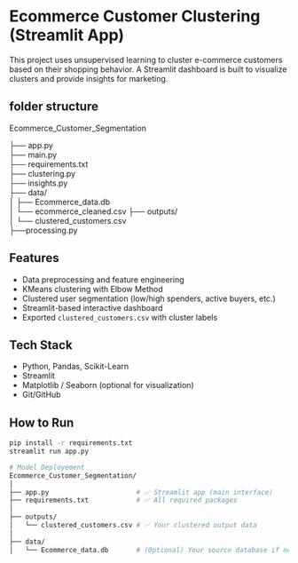 #  Ecommerce Customer Clustering (Streamlit App)

This project uses unsupervised learning to cluster e-commerce customers based on their shopping behavior. A Streamlit dashboard is built to visualize clusters and provide insights for marketing.

## folder structure
Ecommerce_Customer_Segmentation


├── app.py                        
├── main.py                     
├── requirements.txt           
├── clustering.py                    
├── insights.py                  
├── data/                       
│   ├── Ecommerce_data.db      
│   └── ecommerce_cleaned.csv 
├── outputs/                   
│   └── clustered_customers.csv  
├──processing.py                      



## Features
- Data preprocessing and feature engineering
- KMeans clustering with Elbow Method
- Clustered user segmentation (low/high spenders, active buyers, etc.)
- Streamlit-based interactive dashboard
- Exported `clustered_customers.csv` with cluster labels

## Tech Stack
- Python, Pandas, Scikit-Learn
- Streamlit
- Matplotlib / Seaborn (optional for visualization)
- Git/GitHub

##  How to Run

```bash
pip install -r requirements.txt
streamlit run app.py

# Model Deployement
Ecommerce_Customer_Segmentation/
│
├── app.py                      # ✅ Streamlit app (main interface)
├── requirements.txt            # ✅ All required packages
│
├── outputs/
│   └── clustered_customers.csv # ✅ Your clustered output data
│
├── data/
│   └── Ecommerce_data.db       # (Optional) Your source database if needed

